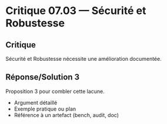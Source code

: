 # Critique 07.03 — Sécurité et Robustesse

## Critique
Sécurité et Robustesse nécessite une amélioration documentée.

## Réponse/Solution 3
Proposition 3 pour combler cette lacune.

- Argument détaillé
- Exemple pratique ou plan
- Référence à un artefact (bench, audit, doc)
